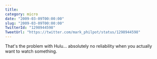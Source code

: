 ```yaml
---
title: 
category: micro
date: "2009-03-09T00:00:00"
slug: "2009-03-09T00:00:00"
TwitterId: "1298944598"
TweetUrl: "https://twitter.com/mark_philpot/status/1298944598"
---
```


That's the problem with Hulu... absolutely no reliability when you actually want
to watch something.
